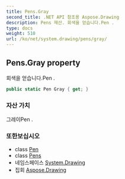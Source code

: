 ```yaml
---
title: Pens.Gray
second_title: .NET API 참조용 Aspose.Drawing
description: Pens 재산. 회색을 얻습니다.Pen .
type: docs
weight: 510
url: /ko/net/system.drawing/pens/gray/
---
```

## Pens.Gray property

회색을 얻습니다.Pen .

```csharp
public static Pen Gray { get; }
```

### 자산 가치

그레이Pen .

### 또한보십시오

* class [Pen](../../pen/)
* class [Pens](../)
* 네임스페이스 [System.Drawing](../../pens/)
* 집회 [Aspose.Drawing](../../../)


